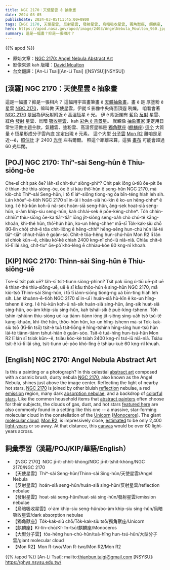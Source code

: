```yaml
---
title: NGC 2170：天使星雲 ê 抽象畫
date: 2024-03-05
publishdate: 2024-03-05T11:45:00+0800
tags: [NGC 2170, 天使星雲, 反射星雲, 發射星雲, 烏暗吸收星雲, 獨角獸座, 麒麟座, 大型分子雲, Mon R2]
hero: https://apod.nasa.gov/apod/image/2403/AngelNebula_Moulton_960.jpg
summary: 這是一幅畫？抑是一張相片？
---
```


{{% apod %}}

- 原始文章：[NGC 2170: Angel Nebula Abstract Art](https://apod.nasa.gov/apod/ap240305.html)
- 影像來源 kah 版權：[David Moulton](https://www.instagram.com/moulton2252/)
- 台文翻譯：[An-Li Tsai][An-Li Tsai] ([NSYSU][NSYSU])

## [漢羅] NGC 2170：天使星雲 ê 抽象畫
這是一幅畫？抑是一張相片？
這幅用宇宙畫筆畫 ê [天體抽象畫][abstract art]，畫 ê 是 厚塗粉 ê 星雲 [NGC 2170][NGC 2170 1]，嘛叫做 天使星雲，伊就 tī 影像中央倚面頂遐 咧爍。
咱看會著 [NGC 2170][NGC 2170 2] 是因為伊反射附近 ê 高溫恆星 ê 光。
伊 ê 附近閣有 藍色 [反射][reflection] 星雲、紅色 [發射][emission] 星雲、烏暗 [吸收星雲][absorption nebulae]、kah [彩色 ê 背景星][colorful stars]。
就親像 [抽象畫家][abstract painters] 定定用日常生活做主題仝款，氣體雲、塗粉雲、高溫恆星嘛是 [獨角獸座][Unicorn] ([麒麟座][Monoceros]) [這个][featured here] 大質量 ê 恆星形成分子雲內底 定定出現 ê 元素。
這个大型 [分子雲][molecular cloud] [Mon R2][Mon R2] 離咱是足近--ê，[照估計][estimated] 才 2400 [光年][light-years] 左右爾爾。
照這个距離來算，這張 [畫布][canvas] 可能會超過 60 光年闊。

## [POJ] NGC 2170: Thiⁿ-sài Seng-hûn ê Thiu-siōng-ōe
Che-sī chi̍t pak ōe?
Ia̍h-sī chi̍t-tiuⁿ siòng-phìⁿ?
Chit pak iōng ú-tiū ōe-pit ōe ê thian-thé thiu-siōng-ōe, ōe ê sī kāu thô͘-hún ê seng-hûn NGC 2170, mā kiò-chò Thiⁿ-sài Seng-hûn, i tō tī iáⁿ-siōng tiong-ng óa bīn-téng hiah leh sih.
Lán khòaⁿ-ē-tio̍h NGC 2170 sī in-ūi i hoán-siā hù-kīn ê ko-un hêng-chheⁿ ê kng.
I ê hù-kūn koh-ū nâ-sek hoán-siā seng-hûn, âng-sek hoat-siā seng-hûn, o͘-àm khip-siu seng-hûn, kah chhái-sek ê pōe-kéng-chheⁿ.
To̍h chhin-chhiūⁿ thiu-siōng ōe-ka tiāⁿ-tiāⁿ iōng ji̍t-siông seng-oa̍h chò chú-tê kāng-khoán, khì-thé hûn, thô͘-hún hûn, ko-un hêng-chheⁿ mā-sī To̍k-kak-siù chō (Kî-lîn chō) chit-ê tōa chit-liōng ê hêng-chhiⁿ hêng-sêng hun-chú hûn lāi-té tiāⁿ-tiāⁿ chhut-hiān ê goân-sò͘.
Chit-ê tōa-hêng hun-chú-hûn Mon R2 lī lán sī chiok kūn--ê, chiàu kó͘-kè chiah 2400 kng-nî chó-iū niā-niā.
Chiàu chit-ê kī-lī lâi sǹg, chit-tiuⁿ ōe-pò͘ khó-lêng ē chhiau-kòe 60 kng-nî khoah.

## [KIP] NGC 2170: Thinn-sài Sing-hûn ê Thiu-siōng-uē
Tse-sī tsi̍t pak uē?
Ia̍h-sī tsi̍t-tiunn siòng-phìnn?
Tsit pak iōng ú-tiū uē-pit uē ê thian-thé thiu-siōng-uē, uē ê sī kāu thôo-hún ê sing-hûn NGC 2170, mā kiò-tsò Thinn-sài Sing-hûn, i tō tī iánn-siōng tiong-ng uá bīn-tíng hiah leh sih.
Lán khuànn-ē-tio̍h NGC 2170 sī in-uī i huán-siā hù-kīn ê ko-un hîng-tshenn ê kng.
I ê hù-kūn koh-ū nâ-sik huán-siā sing-hûn, âng-sik huat-siā sing-hûn, oo-àm khip-siu sing-hûn, kah tshái-sik ê puē-kíng-tshenn.
To̍h tshin-tshiūnn thiu-siōng uē-ka tiānn-tiānn iōng ji̍t-siông sing-ua̍h tsò tsú-tê kāng-khuán, khì-thé hûn, thôo-hún hûn, ko-un hîng-tshenn mā-sī To̍k-kak-siù tsō (Kî-lîn tsō) tsit-ê tuā tsit-liōng ê hîng-tshinn hîng-sîng hun-tsú hûn lāi-té tiānn-tiānn tshut-hiān ê guân-sòo.
Tsit-ê tuā-hîng hun-tsú-hûn Mon R2 lī lán sī tsiok kūn--ê, tsiàu kóo-kè tsiah 2400 kng-nî tsó-iū niā-niā.
Tsiàu tsit-ê kī-lī lâi sǹg, tsit-tiunn uē-pòo khó-lîng ē tshiau-kuè 60 kng-nî khuah.

## [English] NGC 2170: Angel Nebula Abstract Art
Is this a painting or a photograph?
In this celestial [abstract art][abstract art] composed with a cosmic brush, dusty nebula [NGC 2170][NGC 2170 1], also known as the Angel Nebula, shines just above the image center.
Reflecting the light of nearby hot stars, [NGC 2170][NGC 2170 2] is joined by other bluish [reflection][reflection] nebulae, a red [emission][emission] region, many dark [absorption nebulae][absorption nebulae], and a backdrop of [colorful stars][colorful stars].
Like the common household items that [abstract painters][abstract painters] often choose for their subjects, the clouds of gas, dust, and hot stars [featured here][featured here] are also commonly found in a setting like this one -- a massive, star-forming molecular cloud in the constellation of the [Unicorn][Unicorn] ([Monoceros][Monoceros]).
The giant [molecular cloud][molecular cloud], [Mon R2][Mon R2], is impressively close, [estimated][estimated] to be only 2,400 [light-years][light-years] or so away.
At that distance, this [canvas][canvas] would be over 60 light-years across.

## 詞彙學習（漢羅/POJ/KIP/華語/English）
- 【NGC 2170】NGC jī-it-chhit-khòng/NGC jī-it-tshit-khòng/NGC 2170/NGC 2170
- 【天使星雲】Thiⁿ-sài Seng-hûn/Thinn-sài Sing-hûn/天使星雲/Angel Nebula
- 【反射星雲】hoán-siā seng-hûn/huán-siā sing-hûn/反射星雲/reflection nebulae
- 【發射星雲】hoat-siā seng-hûn/huat-siā sing-hûn/發射星雲/emission nebulae
- 【烏暗吸收星雲】o͘-àm khip-siu seng-hûn/oo-àm khip-siu sing-hûn/烏暗吸收星雲/dark absorption nebulae
- 【獨角獸座】To̍k-kak-siù chō/To̍k-kak-siù tsō/獨角獸座/Unicorn
- 【麒麟座】Kî-lîn-chō/Kî-lîn-tsō/麒麟座/Monoceros
- 【大型分子雲】tōa-hêng hun-chú-hûn/tuā-hîng hun-tsú-hûn/大型分子雲/giant molecular cloud
- 【Mon R2】Mon R-two/Mon R-two/Mon R2/Mon R2

{{% /apod %}}
[An-Li Tsai]: mailto:thianbun.taigi@gmail.com
[NSYSU]: https://phys.nsysu.edu.tw/

[copyright]: https://apod.nasa.gov/apod/fap/lib/about_apod.html#srapply
[License]: https://creativecommons.org/licenses/by/3.0/

[abstract art]:https://en.wikipedia.org/wiki/Abstract_art
[NGC 2170 1]:https://en.wikipedia.org/wiki/NGC_2170
[NGC 2170 2]:https://apod.nasa.gov/apod/ap070228.html
[reflection]:https://apod.nasa.gov/apod/reflection_nebulae.html
[emission]:https://apod.nasa.gov/apod/emission_nebulae.html
[absorption nebulae]:https://apod.nasa.gov/apod/dark_nebulae.html
[colorful stars]:https://apod.nasa.gov/apod/ap080803.html
[abstract painters]:https://www.thecollector.com/famous-abstract-artists/
[featured here]:https://www.instagram.com/p/CtA99Xyp86S/
[Unicorn]:https://i.pinimg.com/originals/45/b7/eb/45b7eb6cdfa79df25c1d28e0d4a6f1c2.jpg
[Monoceros]:http://www.hawastsoc.org/deepsky/mon/index.html
[molecular cloud]:https://astronomy.swin.edu.au/cosmos/m/Molecular+Cloud
[Mon R2]:https://ui.adsabs.harvard.edu/abs/1997AJ....114..198C/abstract
[estimated]:https://ui.adsabs.harvard.edu/abs/2005A%26A...430..523W/abstract
[light-years]:https://chandra.harvard.edu/photo/cosmic_distance.html
[canvas]:http://www.youtube.com/watch?v=jL5KZWDe8x8
